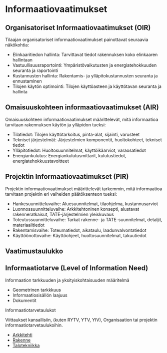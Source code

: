 # Informaatiovaatimukset

## Organisatoriset Informaatiovaatimukset (OIR)

Tilaajan organisatoriset informaatiovaatimukset painottavat seuraavia näkökohtia:

- Elinkaaritiedon hallinta: Tarvittavat tiedot rakennuksen koko elinkaaren hallintaan
- Vastuullisuusraportointi: Ympäristövaikutusten ja energiatehokkuuden seuranta ja raportointi
- Kustannusten hallinta: Rakentamis- ja ylläpitokustannusten seuranta ja ennustaminen
- Tilojen käytön optimointi: Tilojen käyttöasteen ja käyttötavan seuranta ja hallinta

## Omaisuuskohteen informaatiovaatimukset (AIR)

Omaisuuskohteen informaatiovaatimukset määrittelevät, mitä informaatioa tarvitaan rakennuksen käytön ja ylläpidon tueksi:

- Tilatiedot: Tilojen käyttötarkoitus, pinta-alat, sijainti, varusteet
- Tekniset järjestelmät: Järjestelmien komponentit, huoltokohteet, tekniset tiedot
- Ylläpitotiedot: Huoltosuunnitelmat, käyttöikäarviot, varaosatiedot
- Energiankulutus: Energiankulutusmittarit, kulutustiedot, energiatehokkuustavoitteet

## Projektin Informaatiovaatimukset (PIR)

Projektin informaatiovaatimukset määrittelevät tarkemmin, mitä informaatioa tarvitaan projektin eri vaiheiden päätöksenteon tueksi:

- Hankesuunnitteluvaihe: Aluesuunnitelmat, tilaohjelma, kustannusarviot
- Luonnossuunnitteluvaihe: Arkkitehtoninen konsepti, alustavat rakenneratkaisut, TATE-järjestelmien yleiskuvaus
- Toteutussuunnitteluvaihe: Tarkat rakenne- ja TATE-suunnitelmat, detaljit, materiaalitiedot
- Rakentamisvaihe: Toteumatiedot, aikataulu, laadunvalvontatiedot
- Käyttöönottovaihe: Käyttöohjeet, huoltosuunnitelmat, takuutiedot

## Vaatimustaulukko


## Informaatiotarve (Level of Information Need)

Informaation tarkkuuden ja yksityiskohtaisuuden määritelmä

- Geometrinen tarkkkuus
- Informaatiosisällön laajuus
- Dokumentit

Informaatiotarvetaulukot

Viittaukset kansallisiin, (kuten RYTV, YTV, YIV), Organisaation tai projektin informaatiotarvetaulukoihin.
- [Arkkitehti](https://drive.buildingsmart.fi/s/mfrRxKoZYCXiK4X)
- [Rakenne](https://drive.buildingsmart.fi/s/HS3iyQg8WBZmMbM)
- [Talotekniikka](https://drive.buildingsmart.fi/s/S2p59nX27yZ2LzM)
